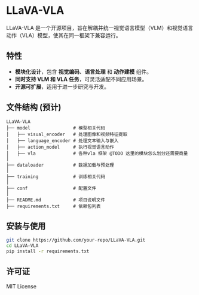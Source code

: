 # LLaVA-VLA

LLaVA-VLA 是一个开源项目，旨在解耦并统一视觉语言模型（VLM）和视觉语言动作（VLA）模型，使其在同一框架下兼容运行。

## 特性

- **模块化设计**，包含 **视觉编码**、**语言处理** 和 **动作建模** 组件。
- **同时支持 VLM 和 VLA 任务**，可灵活适配不同应用场景。
- **开源可扩展**，适用于进一步研究与开发。

## 文件结构 (预计)

```
LLaVA-VLA
├── model                # 模型相关代码
│   ├── visual_encoder   # 处理图像和视频特征提取
│   ├── language_encoder # 处理文本输入与嵌入
│   ├── action_model     # 执行视觉语言动作
│   ├── vla              # 各种vla 框架 @TODO 这里的模块怎么划分还需要商量
│
├── dataloader           # 数据加载与预处理
│
├── training             # 训练相关代码
│
├── conf                 # 配置文件
│
├── README.md            # 项目说明文件
├── requirements.txt     # 依赖包列表
```

## 安装与使用

```bash
git clone https://github.com/your-repo/LLaVA-VLA.git
cd LLaVA-VLA
pip install -r requirements.txt
```

## 许可证

MIT License

